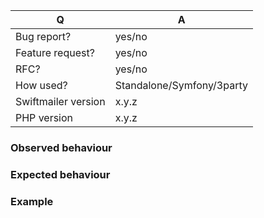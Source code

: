 <!-- Please fill in this template according to your issue. -->

| Q                   | A
| ------------------- | -----
| Bug report?         | yes/no
| Feature request?    | yes/no
| RFC?                | yes/no
| How used?           | Standalone/Symfony/3party
| Swiftmailer version | x.y.z
| PHP version         | x.y.z

### Observed behaviour
<!-- What does the code do? -->

### Expected behaviour
<!-- What should the code do? -->

### Example
<!-- Example to reproduce the issue. -->
